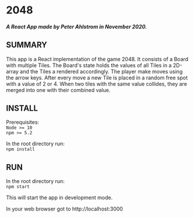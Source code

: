 # 2048
##### A React App made by Peter Ahlstrom in November 2020.


## SUMMARY
This app is a React implementation of the game 2048.
It consists of a Board with multiple Tiles. The Board's state holds the values of all Tiles in a 2D-array and the Tiles a rendered accordingly. The player make moves using the arrow keys. After every move a new Tile is placed in a random free spot with a value of 2 or 4. When two tiles with the same value collides, they are merged into one with their combined value.



## INSTALL

Prerequisites:  
`Node >= 10`  
`npm >= 5.2`  

In the root directory run:  
`npm install`

## RUN

In the root directory run:  
`npm start`

This will start the app in development mode.

In your web browser got to http://localhost:3000

